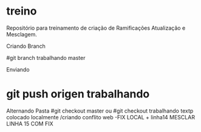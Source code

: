 # treino
Repositório para treinamento de criação de Ramificações Atualização e Mesclagem.

Criando Branch 

#git branch trabalhando master

Enviando
# git push origen trabalhando

Alternando Pasta
#git checkout master ou  #git checkout trabalhando
textp colocado localmente /criando conflito web -FIX
LOCAL + linha14
MESCLAR LINHA 15 COM FIX


